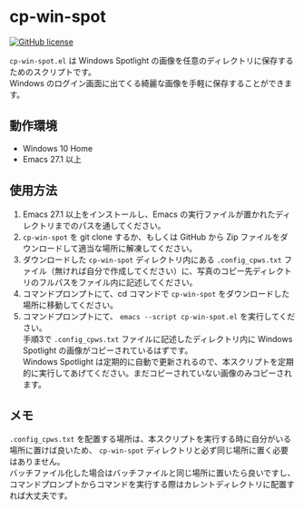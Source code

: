 

# cp-win-spot

[![GitHub license](<https://img.shields.io/github/license/suyeden/cp-win-spot?color=blue>)](<https://github.com/suyeden/cp-win-spot/blob/master/LICENSE>)  

`cp-win-spot.el` は Windows Spotlight の画像を任意のディレクトリに保存するためのスクリプトです。  
Windows のログイン画面に出てくる綺麗な画像を手軽に保存することができます。  


## 動作環境

-   Windows 10 Home
-   Emacs 27.1 以上


## 使用方法

1.  Emacs 27.1 以上をインストールし、Emacs の実行ファイルが置かれたディレクトリまでのパスを通してください。
2.  `cp-win-spot` を git clone するか、もしくは GitHub から Zip ファイルをダウンロードして適当な場所に解凍してください。
3.  ダウンロードした `cp-win-spot` ディレクトリ内にある `.config_cpws.txt` ファイル（無ければ自分で作成してください）に、写真のコピー先ディレクトリのフルパスをファイル内に記述してください。
4.  コマンドプロンプトにて、cd コマンドで `cp-win-spot` をダウンロードした場所に移動してください。
5.  コマンドプロンプトにて、 `emacs --script cp-win-spot.el` を実行してください。  
    手順3で `.config_cpws.txt` ファイルに記述したディレクトリ内に Windows Spotlight の画像がコピーされているはずです。  
    Windows Spotlight は定期的に自動で更新されるので、本スクリプトを定期的に実行してあげてください。まだコピーされていない画像のみコピーされます。


## メモ

`.config_cpws.txt` を配置する場所は、本スクリプトを実行する時に自分がいる場所に置けば良いため、 `cp-win-spot` ディレクトリと必ず同じ場所に置く必要はありません。  
バッチファイル化した場合はバッチファイルと同じ場所に置いたら良いですし、コマンドプロンプトからコマンドを実行する際はカレントディレクトリに配置すれば大丈夫です。  

